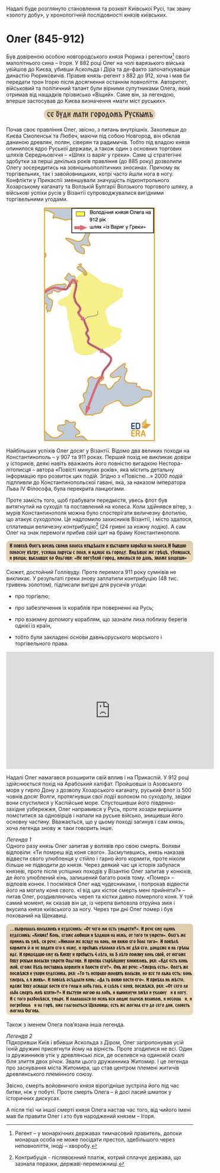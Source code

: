Надалі буде розглянуто становлення та розквіт Київської Русі, так звану
«золоту добу», у хронологічній послідовності князів київських.

Олег (845-912)
==============

Був довіреною особою новгородського князя Рюрика і регентом[^1] свого
малолітнього сина – Ігоря. У 882 році Олег на чолі варязького війська
увійшов до Києва, убивши Аскольда і Діра та де-факто започаткувавши
династію Рюриковичів. Правив князь-регент з 882 до 912, хоча і мав би
передати трон Ігорю після досягнення останнім повноліття. Авторитет,
військовий та політичний талант були вірними супутниками Олега, який
отримав від нащадків прізвисько «Віщий». Саме він, за легендою, вперше
застосував до Києва визначення «мати міст руських».

<div align="center">
<img src="1_new.jpg" width="300" />
</div>

Почав своє правління Олег, звісно, з питань внутрішніх. Захопивши до
Києва Смоленськ та Любеч, маючи під собою Новгород, він обклав даниною
древлян, полян, сіверян та радимичів. Тобто під владою князя опинилося
ядро Руської держави, а також один з основних торгових шляхів
Середньовіччя – «Шлях із варяг у греки». Саме ці стратегічні здобутки за
перші декілька років правління (до 885 року) дозволили Олегу
зосередитись на зовнішньополітичних зносинах. Причому як торгівельних,
так і завойовницьких, котрі часто йшли нога в ногу. Конфлікти у Прикаспії зменшували значущість підконтрольного Хозарському каганату та
Волзькій Булгарії Волзького торгового шляху, а військові успіхи русів у
Візантії супроводжувалися вигідними торгівельними угодами.

<div align="center">
<img src="var_gre.jpg" width="300" alt="Шлях із Варяг у Греки"/>
</div>

Найбільших успіхів Олег досяг у Візантії. Відомо два великих походи на
Константинополь – у 907 та 911 роках. Перший похід не викликає довіри у
істориків, деякі навіть вважають його повністю вигадкою
Нестора-літописця – автора «Повісті минулих років», яка містить детальну
інформацію про розвиток цих подій. Згідно з «Повістю...» 2000 лодій підпливли до Константинопольскої гавані, яка, за наказом імператора Льва IV Філософа, була перекрита ланцюгами.

Проте замість того, щоб грабувати передмістя, увесь флот був витягнутий
на суходіл та поставлений на колеса. Коли здійнявся вітер, з мурів
Константинополя можна було спостерігати величезну флотилію, що атакує
суходолом. Це надломило захисників Візантії, і місто здалося, сплативши
величезну контрибуцію[^2] (24 гривні за кожну лодію). А сам Олег на знак
перемоги прибив свій щит на браму Константинополя.

![image](2.jpg)

Сюжет, достойний Голлівуду. Проте перемога 911 року сумнівів не
викликає. У результаті греки знову заплатили контрибуцію (48 тис.
гривень золотом), підписали вигідні для русичів угоди:

-   про торгівлю;

-   про забезпечення їх кораблів при поверненні на Русь;

-   про взаємну допомогу кораблям, що зазнали лиха поблизу берегів
    однієї із країн,

-   тобто були закладені основи давньоруського морського і
    торгівельного права.


<div class="fluidMedia">
<iframe align="center" width="560" height="315" src="https://www.youtube.com/embed/DOjwtg9DNf0" frameborder="0" allowfullscreen></iframe>
</div>
<div class="popup">
</div>
<div class="space">
</div>


Надалі Олег намагався розширити свій вплив і на Прикаспій. У 912 році
здійснюється похід на Арабський халіфат. Пройшовши із Азовського моря у
гирло Дону з дозволу Хозарського каганату, руський флот із 500 човнів досяг Волги, протягнувши свої лодії волоком по суходолу, звідки вони
спустилися у Каспійське море. Спустошивши його південно-західне
узбережжя, Олег направився у Русь, проте хозари вирішили помститися 
за одновірців і напали на руське військо, знищивши його основну частину. Вважається, що у цьому поході загинув і сам князь, хоча легенда знову ж
таки говорить інше.

<i><span class="p1">Легенда 1</span></i><br/>
Одного разу князь Олег запитав у волхвів про свою смерть. Волхви
відповіли: «Ти помреш від коня свого». Засмутившись, князь наказав
відвести свого улюбленця у стійло і гарно його кормити, проте ніколи
більше не підводити до князя. Через деякий час ця історія забулася
князеві, проте після успішних походів у Візантію Олег запитав у конюхів,
де його улюблений кінь, залишений багато років тому. «Помер» – відповів
конюх. І посміявся Олег над чудесниками, і попрохав відвести його на
могилу коня свого. «І від цих кісток смерть мені прийняти?» – питав
Олег, роздивляючись череп та кістки давно померлого коня. У той самий
момент, як сказав він це, із черепа виповзла отруйна змія і вкусила
князя київського за ногу. Через три дні Олег помер і був похований на
Щекавиці.

![image](3.jpg)

Також з іменем Олега пов’язана інша легенда.

<i><span class="p1">Легенда 2</span></i><br/>
Підкоривши Київ і вбивши Аскольда з Діром, Олег запропонував усій їхній
дружині присягнути йому на вірність. Проте згодилися не всі. Один із
дружинників утік у древлянські ліси, де оселився на одинокій скалі біля
злиття двох річок. Звали цього дружинника Житомир. І це легенда про
заснування міста Житомира, що став центром племені житичів древлянського
племінного союзу.

Звісно, смерть войовничого князя вірогідніше зустріла його під час битви, ніж у побуті. Проте смерть Олега – й досі ласий шматок у історичних дискусах.

А після тієї чи іншої смерті князя Олега настав час того, від чийого
імені мав би правити Олег і хто був народжений князем – Ігоря.

[^1]: Регент – у монархічних державах тимчасовий правитель, допоки монарша особа не може посідати престол, здебільшого через неповноліття, іноді – хворобу.

[^2]: Контрибуція - післявоєнний платіж, котрий сплачує держава, що зазнала поразки, державі-переможниці.